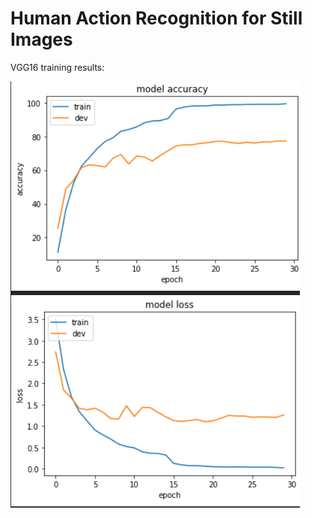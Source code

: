 # Human Action Recognition for Still Images

VGG16 training results:

![Image of VGG16 training](images/vgg16.png)

